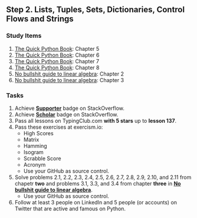## Step 2. Lists, Tuples, Sets, Dictionaries, Control Flows and Strings

### Study Items

  1. [The Quick Python Book](README.md): Chapter 5
  2. [The Quick Python Book](README.md): Chapter 6
  3. [The Quick Python Book](README.md): Chapter 7
  4. [The Quick Python Book](README.md): Chapter 8
  5. [No bullshit guide to linear algebra](README.md): Chapter 2
  6. [No bullshit guide to linear algebra](README.md): Chapter 3
  
  
### Tasks

  1. Achieve [**Supporter**](https://stackoverflow.com/help/badges/6/supporter) badge on StackOverflow.
  2. Achieve [**Scholar**](https://stackoverflow.com/help/badges/10/scholar) badge on StackOverflow.
  3. Pass all lessons on TypingClub.com **with 5 stars** up to **lesson 137**.
  4. Pass these exercises at exercism.io:  
      - High Scores
      - Matrix
      - Hamming 
      - Isogram
      - Scrabble Score
      - Acronym  
      - Use your GitHub as source control.
  5. Solve problems 2.1, 2.2, 2.3, 2.4, 2.5, 2.6, 2.7, 2.8, 2.9, 2.10, and 2.11 from chapetr **two** and problems 3.1, 3.3, and 3.4 from chapter **three** in **[No bullshit guide to linear algebra](README.md)**.
      - Use your GitHub as source control.
  6. Follow at least 3 people on LinkedIn and 5 people (or accounts) on Twitter that are active and famous on Python.
